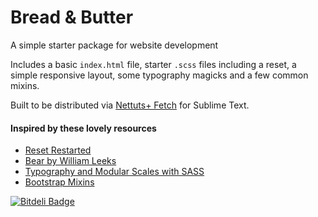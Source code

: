 Bread & Butter
================

A simple starter package for website development

Includes a basic `index.html` file, starter `.scss` files including a reset, a simple responsive layout, some typography magicks and a few common mixins.

Built to be distributed via [Nettuts+ Fetch](https://github.com/weslly/Nettuts-Fetch) for Sublime Text.

#### Inspired by these lovely resources
- [Reset Restarted](http://csswizardry.com/2011/10/reset-restarted/)
- [Bear by William Leeks](https://github.com/WilliamLeeks/Bear)
- [Typography and Modular Scales with SASS](http://jasonweaver.name/blog/typography-and-modular-scales-with-sass/)
- [Bootstrap Mixins](https://github.com/twbs/bootstrap/blob/master/less/mixins.less)

[![Bitdeli Badge](https://d2weczhvl823v0.cloudfront.net/joshkennedy/bread-and-butter/trend.png)](https://bitdeli.com/free "Bitdeli Badge")

